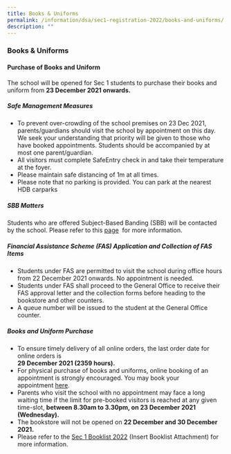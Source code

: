 ```yaml
---
title: Books & Uniforms
permalink: /information/dsa/sec1-registration-2022/books-and-uniforms/
description: ""
---
```


### **Books & Uniforms**
#### **Purchase of Books and Uniform**

The school will be opened for Sec 1 students to purchase their books and uniform from **23 December 2021 onwards.**

##### **Safe Management Measures**
* To prevent over-crowding of the school premises on 23 Dec 2021, parents/guardians should visit the school by appointment on this day. We seek your understanding that priority will be given to those who have booked appointments. Students should be accompanied by at most one parent/guardian.
* All visitors must complete SafeEntry check in and take their temperature at the foyer.
* Please maintain safe distancing of 1m at all times.
* Please note that no parking is provided. You can park at the nearest HDB carparks 

##### **SBB Matters**
Students who are offered Subject-Based Banding (SBB) will be contacted by the school. Please refer to this [page](https://staging.d1o9rele4xczce.amplifyapp.com/information/dsa/sec1-registration-2022/subject-based-banding/)  for more information.

##### **Financial Assistance Scheme (FAS) Application and Collection of FAS Items**
*   Students under FAS are permitted to visit the school during office hours from 22 December 2021 onwards. No appointment is needed.
*   Students under FAS shall proceed to the General Office to receive their FAS approval letter and the collection forms before heading to the bookstore and other counters.
*   A queue number will be issued to the student at the General Office counter.

##### **Books and Uniform Purchase**
*   To ensure timely delivery of all online orders, the last order date for online orders is  
    **29 December 2021 (2359 hours).**
*   For physical purchase of books and uniforms, online booking of an appointment is strongly encouraged. You may book your appointment [here](https://jysssec1prebookappt.as.me/schedule.php). 
*   Parents who visit the school with no appointment may face a long waiting time if the limit for pre-booked visitors is reached at any given time-slot, **between 8.30am to 3.30pm, on 23 December 2021 (Wednesday).**
*   The bookstore will not be opened on **22 December and 30 December 2021.**
*   Please refer to the [Sec 1 Booklist 2022](/files/Sec%201%20Booklist%202022.pdf) (Insert Booklist Attachment) for more information.